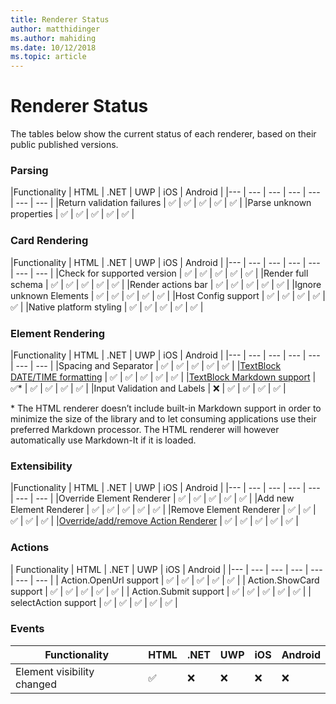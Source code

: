 ```yaml
---
title: Renderer Status
author: matthidinger
ms.author: mahiding
ms.date: 10/12/2018
ms.topic: article
---
```


# Renderer Status
The tables below show the current status of each renderer, based on their public published versions.

### Parsing

|Functionality | HTML | .NET | UWP | iOS | Android |
|--- | --- | --- | --- | --- | --- | --- |
|Return validation failures | ✅ | ✅ | ✅ | ✅ | ✅ |
|Parse unknown properties | ✅ | ✅ | ✅ | ✅ | ✅ |

### Card Rendering

|Functionality | HTML | .NET | UWP | iOS | Android |
|--- | --- | --- | --- | --- | --- | --- |
|Check for supported version | ✅ | ✅ | ✅ | ✅ | ✅  |
|Render full schema | ✅ | ✅ | ✅ | ✅ | ✅ |
|Render actions bar | ✅ | ✅ | ✅ | ✅ | ✅ |
|Ignore unknown Elements | ✅ | ✅ | ✅ | ✅ | ✅ |
|Host Config support | ✅ | ✅ | ✅ | ✅ | ✅ |
|Native platform styling | ✅ | ✅ | ✅ | ✅ | ✅ |

### Element Rendering

|Functionality | HTML | .NET | UWP | iOS | Android |
|--- | --- | --- | --- | --- | --- | --- |
|Spacing and Separator | ✅ | ✅ | ✅ | ✅ | ✅ |
|[TextBlock DATE/TIME formatting](../authoring-cards/text-features.md#datetime-formatting-and-localization) | ✅ | ✅ | ✅ | ✅ | ✅ |
|[TextBlock Markdown support](../authoring-cards/text-features.md#Markdown-(Commonmark-subset)) | ✅* | ✅ | ✅ | ✅ | ✅ |
|Input Validation and Labels | ❌ | ✅ | ✅ | ✅ | ✅ |

\* The HTML renderer doesn’t include built-in Markdown support in order to minimize the size of the library and to let consuming applications use their preferred Markdown processor. The HTML renderer will however automatically use Markdown-It if it is loaded.

### Extensibility

|Functionality | HTML | .NET | UWP | iOS | Android |
|--- | --- | --- | --- | --- | --- | --- |
|Override Element Renderer | ✅ | ✅ | ✅ | ✅ | ✅ |
|Add new Element Renderer | ✅ | ✅ | ✅ | ✅ | ✅ |
|Remove Element Renderer | ✅ | ✅ | ✅ | ✅ | ✅ |
|[Override/add/remove Action Renderer](https://github.com/Microsoft/AdaptiveCards/issues/1671) | ✅ | ✅ | ✅ | ✅ | ✅ |

### Actions

| Functionality | HTML | .NET | UWP | iOS | Android |
|--- | --- | --- | --- | --- | --- | --- |
| Action.OpenUrl support | ✅ | ✅ | ✅ | ✅ | ✅  |
| Action.ShowCard support  | ✅ | ✅ | ✅ | ✅ | ✅ |
| Action.Submit support  | ✅ | ✅ | ✅ | ✅ | ✅  |
| selectAction support | ✅ | ✅ | ✅ | ✅ | ✅ |

### Events

|       Functionality        | HTML | .NET | UWP | iOS | Android | 
|----------------------------|------|------|-----|-----|---------|
| Element visibility changed |  ✅   |  ❌   |  ❌  |  ❌  | ❌ |

